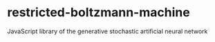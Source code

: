 # restricted-boltzmann-machine
JavaScript library of the generative stochastic artificial neural network
